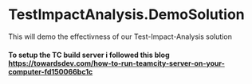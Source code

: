 # TestImpactAnalysis.DemoSolution
This will demo the effectivness of our Test-Impact-Analysis solution


#### To setup the TC build server i followed this blog https://towardsdev.com/how-to-run-teamcity-server-on-your-computer-fd150066bc1c
